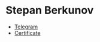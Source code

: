 # Stepan Berkunov

* [Telegram](https://t.me/summerofhaze27)
* [Certificate](https://certificates.dev/c/9d92ddd2-6669-4d5a-bf82-9d3e47a9debd)
